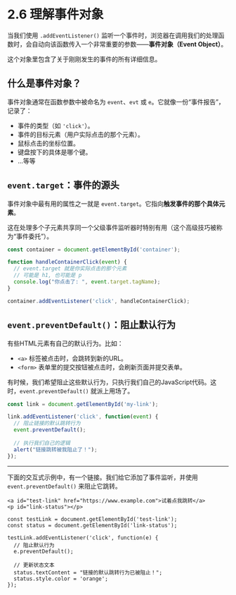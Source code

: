 # 2.6 理解事件对象

当我们使用 `.addEventListener()` 监听一个事件时，浏览器在调用我们的处理函数时，会自动向该函数传入一个非常重要的参数——**事件对象（Event Object）**。

这个对象里包含了关于刚刚发生的事件的所有详细信息。

## 什么是事件对象？

事件对象通常在函数参数中被命名为 `event`、`evt` 或 `e`。它就像一份“事件报告”，记录了：

-   事件的类型（如 `'click'`）。
-   事件的目标元素（用户实际点击的那个元素）。
-   鼠标点击的坐标位置。
-   键盘按下的具体是哪个键。
-   ...等等

## `event.target`：事件的源头

事件对象中最有用的属性之一就是 `event.target`。它指向**触发事件的那个具体元素**。

这在处理多个子元素共享同一个父级事件监听器时特别有用（这个高级技巧被称为“事件委托”）。

```javascript
const container = document.getElementById('container');

function handleContainerClick(event) {
  // event.target 就是你实际点击的那个元素
  // 可能是 h1, 也可能是 p
  console.log("你点击了: ", event.target.tagName);
}

container.addEventListener('click', handleContainerClick);
```

## `event.preventDefault()`：阻止默认行为

有些HTML元素有自己的默认行为。比如：
-   `<a>` 标签被点击时，会跳转到新的URL。
-   `<form>` 表单里的提交按钮被点击时，会刷新页面并提交表单。

有时候，我们希望阻止这些默认行为，只执行我们自己的JavaScript代码。这时，`event.preventDefault()` 就派上用场了。

```javascript
const link = document.getElementById('my-link');

link.addEventListener('click', function(event) {
  // 阻止链接的默认跳转行为
  event.preventDefault();
  
  // 执行我们自己的逻辑
  alert("链接跳转被我阻止了！");
});
```

---

下面的交互式示例中，有一个链接。我们给它添加了事件监听，并使用 `event.preventDefault()` 来阻止它跳转。

```html:interactive
<a id="test-link" href="https://www.example.com">试着点我跳转</a>
<p id="link-status"></p>
```

```javascript:interactive
const testLink = document.getElementById('test-link');
const status = document.getElementById('link-status');

testLink.addEventListener('click', function(e) {
  // 阻止默认行为
  e.preventDefault();
  
  // 更新状态文本
  status.textContent = "链接的默认跳转行为已被阻止！";
  status.style.color = 'orange';
});